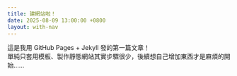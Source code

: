 ```yaml
---
title: 建網站啦！
date: 2025-08-09 13:00:00 +0800
layout: with-nav
---
```

這是我用 GitHub Pages + Jekyll 發的第一篇文章！\
單純只套用模板、製作靜態網站其實步驟很少，後續想自己增加東西才是麻煩的開始……
